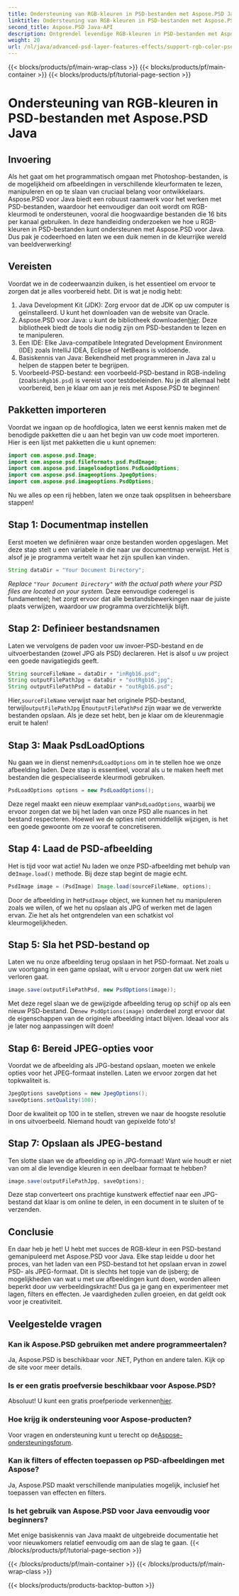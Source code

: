 ```yaml
---
title: Ondersteuning van RGB-kleuren in PSD-bestanden met Aspose.PSD Java
linktitle: Ondersteuning van RGB-kleuren in PSD-bestanden met Aspose.PSD Java
second_title: Aspose.PSD Java-API
description: Ontgrendel levendige RGB-kleuren in PSD-bestanden met Aspose.PSD voor Java! Volg onze stapsgewijze handleiding om uw afbeeldingen moeiteloos te verbeteren en op te slaan.
weight: 20
url: /nl/java/advanced-psd-layer-features-effects/support-rgb-color-psd-files/
---
```


{{< blocks/products/pf/main-wrap-class >}}
{{< blocks/products/pf/main-container >}}
{{< blocks/products/pf/tutorial-page-section >}}

# Ondersteuning van RGB-kleuren in PSD-bestanden met Aspose.PSD Java

## Invoering
Als het gaat om het programmatisch omgaan met Photoshop-bestanden, is de mogelijkheid om afbeeldingen in verschillende kleurformaten te lezen, manipuleren en op te slaan van cruciaal belang voor ontwikkelaars. Aspose.PSD voor Java biedt een robuust raamwerk voor het werken met PSD-bestanden, waardoor het eenvoudiger dan ooit wordt om RGB-kleurmodi te ondersteunen, vooral die hoogwaardige bestanden die 16 bits per kanaal gebruiken. In deze handleiding onderzoeken we hoe u RGB-kleuren in PSD-bestanden kunt ondersteunen met Aspose.PSD voor Java. Dus pak je codeerhoed en laten we een duik nemen in de kleurrijke wereld van beeldverwerking!
## Vereisten
Voordat we in de codeerwaanzin duiken, is het essentieel om ervoor te zorgen dat je alles voorbereid hebt. Dit is wat je nodig hebt:
1. Java Development Kit (JDK): Zorg ervoor dat de JDK op uw computer is geïnstalleerd. U kunt het downloaden van de website van Oracle.
2.  Aspose.PSD voor Java: u kunt de bibliotheek downloaden[hier](https://releases.aspose.com/psd/java/). Deze bibliotheek biedt de tools die nodig zijn om PSD-bestanden te lezen en te manipuleren.
3. Een IDE: Elke Java-compatibele Integrated Development Environment (IDE) zoals IntelliJ IDEA, Eclipse of NetBeans is voldoende.
4. Basiskennis van Java: Bekendheid met programmeren in Java zal u helpen de stappen beter te begrijpen.
5.  Voorbeeld-PSD-bestand: een voorbeeld-PSD-bestand in RGB-indeling (zoals`inRgb16.psd`) is vereist voor testdoeleinden.
Nu je dit allemaal hebt voorbereid, ben je klaar om aan je reis met Aspose.PSD te beginnen!
## Pakketten importeren
Voordat we ingaan op de hoofdlogica, laten we eerst kennis maken met de benodigde pakketten die u aan het begin van uw code moet importeren. Hier is een lijst met pakketten die u kunt opnemen:
```java
import com.aspose.psd.Image;
import com.aspose.psd.fileformats.psd.PsdImage;
import com.aspose.psd.imageloadoptions.PsdLoadOptions;
import com.aspose.psd.imageoptions.JpegOptions;
import com.aspose.psd.imageoptions.PsdOptions;
```
Nu we alles op een rij hebben, laten we onze taak opsplitsen in beheersbare stappen!
## Stap 1: Documentmap instellen
Eerst moeten we definiëren waar onze bestanden worden opgeslagen. Met deze stap stelt u een variabele in die naar uw documentmap verwijst. Het is alsof je je programma vertelt waar het zijn spullen kan vinden.
```java
String dataDir = "Your Document Directory";
```
*Replace `"Your Document Directory"` with the actual path where your PSD files are located on your system.* 
Deze eenvoudige coderegel is fundamenteel; het zorgt ervoor dat alle bestandsbewerkingen naar de juiste plaats verwijzen, waardoor uw programma overzichtelijk blijft.
## Stap 2: Definieer bestandsnamen
Laten we vervolgens de paden voor uw invoer-PSD-bestand en de uitvoerbestanden (zowel JPG als PSD) declareren. Het is alsof u uw project een goede navigatiegids geeft.
```java
String sourceFileName = dataDir + "inRgb16.psd";
String outputFilePathJpg = dataDir + "outRgb16.jpg";
String outputFilePathPsd = dataDir + "outRgb16.psd";
```
 Hier,`sourceFileName` verwijst naar het originele PSD-bestand, terwijl`outputFilePathJpg` En`outputFilePathPsd` zijn waar we de verwerkte bestanden opslaan. Als je deze set hebt, ben je klaar om de kleurenmagie eruit te halen!
## Stap 3: Maak PsdLoadOptions
 Nu gaan we in dienst nemen`PsdLoadOptions` om in te stellen hoe we onze afbeelding laden. Deze stap is essentieel, vooral als u te maken heeft met bestanden die gespecialiseerde kleurmodi gebruiken.
```java
PsdLoadOptions options = new PsdLoadOptions();
```
 Deze regel maakt een nieuw exemplaar van`PsdLoadOptions`, waarbij we ervoor zorgen dat we bij het laden van onze PSD alle nuances in het bestand respecteren. Hoewel we de opties niet onmiddellijk wijzigen, is het een goede gewoonte om ze vooraf te concretiseren.
## Stap 4: Laad de PSD-afbeelding
Het is tijd voor wat actie! Nu laden we onze PSD-afbeelding met behulp van de`Image.load()` methode. Bij deze stap begint de magie echt.
```java
PsdImage image = (PsdImage) Image.load(sourceFileName, options);
```
 Door de afbeelding in het`PsdImage` object, we kunnen het nu manipuleren zoals we willen, of we het nu opslaan als JPG of werken met de lagen ervan. Zie het als het ontgrendelen van een schatkist vol kleurmogelijkheden.
## Stap 5: Sla het PSD-bestand op
Laten we nu onze afbeelding terug opslaan in het PSD-formaat. Net zoals u uw voortgang in een game opslaat, wilt u ervoor zorgen dat uw werk niet verloren gaat.
```java
image.save(outputFilePathPsd, new PsdOptions(image));
```
 Met deze regel slaan we de gewijzigde afbeelding terug op schijf op als een nieuw PSD-bestand. De`new PsdOptions(image)` onderdeel zorgt ervoor dat de eigenschappen van de originele afbeelding intact blijven. Ideaal voor als je later nog aanpassingen wilt doen!
## Stap 6: Bereid JPEG-opties voor
Voordat we de afbeelding als JPG-bestand opslaan, moeten we enkele opties voor het JPEG-formaat instellen. Laten we ervoor zorgen dat het topkwaliteit is.
```java
JpegOptions saveOptions = new JpegOptions();
saveOptions.setQuality(100);
```
Door de kwaliteit op 100 in te stellen, streven we naar de hoogste resolutie in ons uitvoerbeeld. Niemand houdt van gepixelde foto's! 
## Stap 7: Opslaan als JPEG-bestand
Ten slotte slaan we de afbeelding op in JPG-formaat! Want wie houdt er niet van om al die levendige kleuren in een deelbaar formaat te hebben?
```java
image.save(outputFilePathJpg, saveOptions);
```
Deze stap converteert ons prachtige kunstwerk effectief naar een JPG-bestand dat klaar is om online te delen, in een document in te sluiten of te verzenden.
## Conclusie
En daar heb je het! U hebt met succes de RGB-kleur in een PSD-bestand gemanipuleerd met Aspose.PSD voor Java. Elke stap leidde u door het proces, van het laden van een PSD-bestand tot het opslaan ervan in zowel PSD- als JPEG-formaat. Dit is slechts het topje van de ijsberg; de mogelijkheden van wat u met uw afbeeldingen kunt doen, worden alleen beperkt door uw verbeeldingskracht!
Dus ga je gang en experimenteer met lagen, filters en effecten. Je vaardigheden zullen groeien, en dat geldt ook voor je creativiteit.

## Veelgestelde vragen
### Kan ik Aspose.PSD gebruiken met andere programmeertalen?  
Ja, Aspose.PSD is beschikbaar voor .NET, Python en andere talen. Kijk op de site voor meer details.
### Is er een gratis proefversie beschikbaar voor Aspose.PSD?  
 Absoluut! U kunt een gratis proefperiode verkennen[hier](https://releases.aspose.com/).
### Hoe krijg ik ondersteuning voor Aspose-producten?  
 Voor vragen en ondersteuning kunt u terecht op de[Aspose-ondersteuningsforum](https://forum.aspose.com/c/psd/34).
### Kan ik filters of effecten toepassen op PSD-afbeeldingen met Aspose?  
Ja, Aspose.PSD maakt verschillende manipulaties mogelijk, inclusief het toepassen van effecten en filters.
### Is het gebruik van Aspose.PSD voor Java eenvoudig voor beginners?  
Met enige basiskennis van Java maakt de uitgebreide documentatie het voor nieuwkomers relatief eenvoudig om aan de slag te gaan.
{{< /blocks/products/pf/tutorial-page-section >}}

{{< /blocks/products/pf/main-container >}}
{{< /blocks/products/pf/main-wrap-class >}}

{{< blocks/products/products-backtop-button >}}
